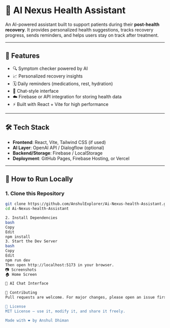 # 🤖 AI Nexus Health Assistant

An AI-powered assistant built to support patients during their **post-health recovery**. It provides personalized health suggestions, tracks recovery progress, sends reminders, and helps users stay on track after treatment.

---

## 🌟 Features

- 🔍 Symptom checker powered by AI
- 📈 Personalized recovery insights
- 🗓️ Daily reminders (medications, rest, hydration)
- 💬 Chat-style interface
- ☁️ Firebase or API integration for storing health data
- ⚡ Built with React + Vite for high performance

---

## 🛠️ Tech Stack

- **Frontend**: React, Vite, Tailwind CSS (if used)
- **AI Layer**: OpenAI API / Dialogflow (optional)
- **Backend/Storage**: Firebase / LocalStorage
- **Deployment**: GitHub Pages, Firebase Hosting, or Vercel

---

## 🚀 How to Run Locally

### 1. Clone this Repository

```bash
git clone https://github.com/AnshulExplorer/Ai-Nexus-health-Assistant.git
cd Ai-Nexus-health-Assistant

2. Install Dependencies
bash
Copy
Edit
npm install
3. Start the Dev Server
bash
Copy
Edit
npm run dev
Then open http://localhost:5173 in your browser.
📷 Screenshots
🏠 Home Screen

💬 AI Chat Interface

🤝 Contributing
Pull requests are welcome. For major changes, please open an issue first to discuss what you'd like to change or add.

📄 License
MIT License — use it, modify it, and share it freely.

Made with ❤️ by Anshul Dhiman